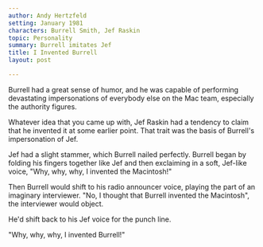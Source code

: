 ```yaml
---
author: Andy Hertzfeld
setting: January 1981
characters: Burrell Smith, Jef Raskin
topic: Personality
summary: Burrell imitates Jef
title: I Invented Burrell
layout: post

---
```


Burrell had a great sense of humor, and he was capable of performing devastating impersonations of everybody else on the Mac team, especially the authority figures.

  
  
  
  
 Whatever idea that you came up with, Jef Raskin had a tendency to claim that he invented it at some earlier point. That trait was the basis of Burrell's impersonation of Jef.  
  
  
 Jef had a slight stammer, which Burrell nailed perfectly. Burrell began by folding his fingers together like Jef and then exclaiming in a soft, Jef-like voice, "Why, why, why, I invented the Macintosh!"  
  
  
 Then Burrell would shift to his radio announcer voice, playing the part of an imaginary interviewer. "No, I thought that Burrell invented the Macintosh", the interviewer would object.  
  
  
 He'd shift back to his Jef voice for the punch line.  
  
  
 "Why, why, why, I invented Burrell!" 
